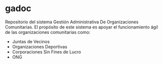 # gadoc
Repositorio del sistema Gestión Administrativa De Organizaciones Comunitarias.
El propósito de este sistema es apoyar el funcionamiento ágil de las organizaciones comunitarias como:
  - Juntas de Vecinos
  - Organizaciones Deportivas
  - Corporaciones Sin Fines de Lucro
  - ONG
